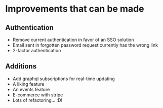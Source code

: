 # Improvements that can be made

## Authentication

- Remove current authentication in favor of an SSO solution
- Email sent in forgotten password request currently has the wrong link
- 2-factor authentication

## Additions

- Add graphql subscriptions for real-time updating
- A liking feature
- An events feature
- E-commerce with stripe
- Lots of refactoring... :D!
